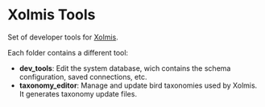 # Xolmis Tools
Set of developer tools for [Xolmis](https://github.com/cbeier-studio/Xolmis).

Each folder contains a different tool:
- **dev_tools**: Edit the system database, wich contains the schema configuration, saved connections, etc.
- **taxonomy_editor**: Manage and update bird taxonomies used by Xolmis. It generates taxonomy update files.

